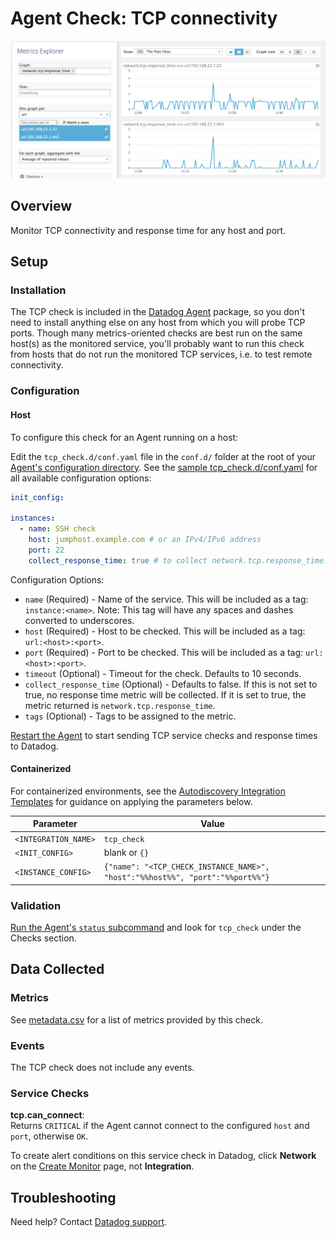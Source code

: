 # Agent Check: TCP connectivity

![Network Graph][1]

## Overview

Monitor TCP connectivity and response time for any host and port.

## Setup

### Installation

The TCP check is included in the [Datadog Agent][3] package, so you don't need to install anything else on any host from which you will probe TCP ports. Though many metrics-oriented checks are best run on the same host(s) as the monitored service, you'll probably want to run this check from hosts that do not run the monitored TCP services, i.e. to test remote connectivity.

### Configuration

<!-- xxx tabs xxx -->
<!-- xxx tab "Host" xxx -->

#### Host

To configure this check for an Agent running on a host:

Edit the `tcp_check.d/conf.yaml` file in the `conf.d/` folder at the root of your [Agent's configuration directory][4]. See the [sample tcp_check.d/conf.yaml][5] for all available configuration options:

```yaml
init_config:

instances:
  - name: SSH check
    host: jumphost.example.com # or an IPv4/IPv6 address
    port: 22
    collect_response_time: true # to collect network.tcp.response_time. Default is false.
```

Configuration Options:

- `name` (Required) - Name of the service. This will be included as a tag: `instance:<name>`. Note: This tag will have any spaces and dashes converted to underscores.
- `host` (Required) - Host to be checked. This will be included as a tag: `url:<host>:<port>`.
- `port` (Required) - Port to be checked. This will be included as a tag: `url:<host>:<port>`.
- `timeout` (Optional) - Timeout for the check. Defaults to 10 seconds.
- `collect_response_time` (Optional) - Defaults to false. If this is not set to true, no response time metric will be collected. If it is set to true, the metric returned is `network.tcp.response_time`.
- `tags` (Optional) - Tags to be assigned to the metric.

[Restart the Agent][6] to start sending TCP service checks and response times to Datadog.

<!-- xxz tab xxx -->
<!-- xxx tab "Containerized" xxx -->

#### Containerized

For containerized environments, see the [Autodiscovery Integration Templates][2] for guidance on applying the parameters below.

| Parameter            | Value                                                                         |
| -------------------- | ----------------------------------------------------------------------------- |
| `<INTEGRATION_NAME>` | `tcp_check`                                                                   |
| `<INIT_CONFIG>`      | blank or `{}`                                                                 |
| `<INSTANCE_CONFIG>`  | `{"name": "<TCP_CHECK_INSTANCE_NAME>", "host":"%%host%%", "port":"%%port%%"}` |

<!-- xxz tab xxx -->
<!-- xxz tabs xxx -->

### Validation

[Run the Agent's `status` subcommand][7] and look for `tcp_check` under the Checks section.

## Data Collected

### Metrics

See [metadata.csv][8] for a list of metrics provided by this check.

### Events

The TCP check does not include any events.

### Service Checks

**tcp.can_connect**:<br>
Returns `CRITICAL` if the Agent cannot connect to the configured `host` and `port`, otherwise `OK`.

To create alert conditions on this service check in Datadog, click **Network** on the [Create Monitor][9] page, not **Integration**.

## Troubleshooting

Need help? Contact [Datadog support][10].

[1]: https://raw.githubusercontent.com/DataDog/integrations-core/master/tcp_check/images/netgraphs.png
[2]: https://docs.datadoghq.com/agent/kubernetes/integrations/
[3]: https://app.datadoghq.com/account/settings#agent
[4]: https://docs.datadoghq.com/agent/guide/agent-configuration-files/#agent-configuration-directory
[5]: https://github.com/DataDog/integrations-core/blob/master/tcp_check/datadog_checks/tcp_check/data/conf.yaml.example
[6]: https://docs.datadoghq.com/agent/guide/agent-commands/#start-stop-and-restart-the-agent
[7]: https://docs.datadoghq.com/agent/guide/agent-commands/#agent-status-and-information
[8]: https://github.com/DataDog/integrations-core/blob/master/tcp_check/metadata.csv
[9]: https://app.datadoghq.com/monitors#/create
[10]: https://docs.datadoghq.com/help/
